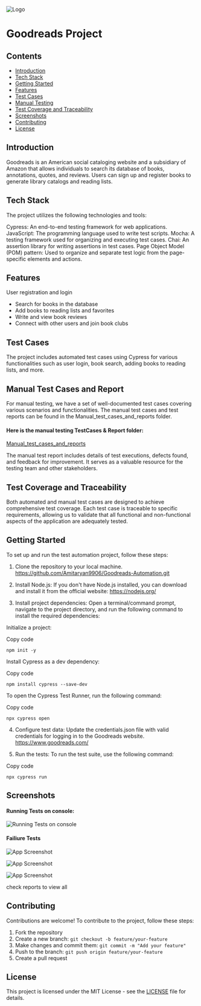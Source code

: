 
![Logo](https://i0.wp.com/nhfpl.org/wp-content/uploads/2022/05/New-GoodReads-Logo.png?resize=300%2C157&ssl=1)

# Goodreads Project

## Contents

- [Introduction](#introduction)
- [Tech Stack](#tech-stack)
- [Getting Started](#getting-started)
- [Features](#features)
- [Test Cases](#test-cases)
- [Manual Testing](#manual-testing)
- [Test Coverage and Traceability](#test-coverage-and-traceability)
- [Screenshots](#screenshots)
- [Contributing](#contributing)
- [License](#license)


## Introduction <a name="introduction"></a>
Goodreads is an American social cataloging website and a subsidiary of Amazon that allows individuals to search its database of books, annotations, quotes, and reviews. Users can sign up and register books to generate library catalogs and reading lists.
## Tech Stack <a name="tech-stack"></a>
The project utilizes the following technologies and tools:

Cypress: An end-to-end testing framework for web applications.
JavaScript: The programming language used to write test scripts.
Mocha: A testing framework used for organizing and executing test cases.
Chai: An assertion library for writing assertions in test cases.
Page Object Model (POM) pattern: Used to organize and separate test logic from the page-specific elements and actions.
## Features <a name="features"></a>
User registration and login
- Search for books in the database
- Add books to reading lists and favorites
- Write and view book reviews
- Connect with other users and join book clubs
## Test Cases <a name="test-cases"></a>
The project includes automated test cases using Cypress for various functionalities such as user login, book search, adding books to reading lists, and more.
## Manual Test Cases and Report <a name="manual-testing"></a>
For manual testing, we have a set of well-documented test cases covering various scenarios and functionalities. The manual test cases and test reports can be found in the Manual_test_cases_and_reports folder.

#### Here is the manual testing TestCases & Report folder:
[Manual_test_cases_and_reports](https://github.com/Amitaryan9906/Goodreads-Automation/tree/main/Manual_test_cases_and_reports) 

The manual test report includes details of test executions, defects found, and feedback for improvement. It serves as a valuable resource for the testing team and other stakeholders.
## Test Coverage and Traceability <a name="test-coverage-and-traceability"></a>
Both automated and manual test cases are designed to achieve comprehensive test coverage. Each test case is traceable to specific requirements, allowing us to validate that all functional and non-functional aspects of the application are adequately tested.
## Getting Started <a name="getting-started"></a>
To set up and run the test automation project, follow these steps:

1. Clone the repository to your local machine.
 https://github.com/Amitaryan9906/Goodreads-Automation.git

2. Install Node.js: If you don't have Node.js installed, you can download and install it from the official website: https://nodejs.org/

3. Install project dependencies: Open a terminal/command prompt, navigate to the project directory, and run the following command to install the required dependencies:

Initialize a  project:

Copy code
```
npm init -y
```

Install Cypress as a dev dependency:

Copy code
```
npm install cypress --save-dev
```

To open the Cypress Test Runner, run the following command:

Copy code
```
npx cypress open
```




4. Configure test data: Update the credentials.json file with valid credentials for logging in to the Goodreads website.
https://www.goodreads.com/

5. Run the tests: To run the test suite, use the following command:

Copy code
```
npx cypress run
```
## Screenshots <a name="screenshots"></a>
#### Running Tests on console:

![Running Tests on console](https://github.com/Amitaryan9906/Goodreads-Automation/blob/main/Manual_test_cases_and_reports/Homepage.js%20-%20Goodreads-Automation%20-%20Visual%20Studio%20Code%2006-08-2023%2018_17_07.png?raw=true)

#### Failiure Tests

![App Screenshot](https://github.com/Amitaryan9906/Goodreads-Automation/blob/main/cypress/screenshots/HomePage/Homepage.js/Login%20to%20the%20goodreads.com%20and%20Run%20All%20Test%20Cases%20--%20TC_021%20Verify%20the%20existence%20of%20the%20Remove%20from%20my%20books%20option%20on%20the%20My%20Books%20page%20(failed).png?raw=true)

![App Screenshot](https://github.com/Amitaryan9906/Goodreads-Automation/blob/main/cypress/screenshots/HomePage/Homepage.js/Login%20to%20the%20goodreads.com%20and%20Run%20All%20Test%20Cases%20--%20TC_022%20Verify%20the%20existence%20of%20the%20Profile%20Menu%20option%20on%20the%20profile%20icon%20on%20navbar%20(failed).png?raw=true)

![App Screenshot](https://github.com/Amitaryan9906/Goodreads-Automation/blob/main/cypress/screenshots/Login/login.js/Login%20to%20the%20goodreads.com%20and%20Run%20All%20Test%20Cases%20--%20TC_034%20Checking%20login%20by%20invalid%20email%20format%20in%20the%20email%20field%20(failed).png?raw=true)

check reports to view all


## Contributing <a name="contributing"></a>
Contributions are welcome! To contribute to the project, follow these steps:
1. Fork the repository
2. Create a new branch: `git checkout -b feature/your-feature`
3. Make changes and commit them: `git commit -m "Add your feature"`
4. Push to the branch: `git push origin feature/your-feature`
5. Create a pull request
## License <a name="license"></a>
This project is licensed under the MIT License - see the [LICENSE](LICENSE) file for details.
